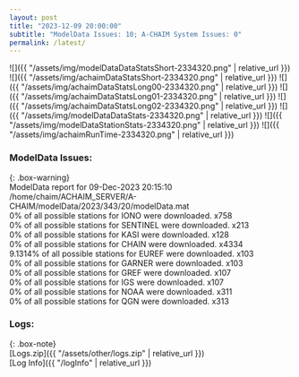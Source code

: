 ```yaml
---
layout: post
title: "2023-12-09 20:00:00"
subtitle: "ModelData Issues: 10; A-CHAIM System Issues: 0"
permalink: /latest/
---
```


![]({{ "/assets/img/modelDataDataStatsShort-2334320.png" | relative_url }})
![]({{ "/assets/img/achaimDataStatsShort-2334320.png" | relative_url }})
![]({{ "/assets/img/achaimDataStatsLong00-2334320.png" | relative_url }})
![]({{ "/assets/img/achaimDataStatsLong01-2334320.png" | relative_url }})
![]({{ "/assets/img/achaimDataStatsLong02-2334320.png" | relative_url }})
![]({{ "/assets/img/modelDataDataStats-2334320.png" | relative_url }})
![]({{ "/assets/img/modelDataStationStats-2334320.png" | relative_url }})
![]({{ "/assets/img/achaimRunTime-2334320.png" | relative_url }})


### ModelData Issues:  
  
{: .box-warning}  
 ModelData report for 09-Dec-2023 20:15:10   
 /home/chaim/ACHAIM_SERVER/A-CHAIM/modelData/2023/343/20/modelData.mat   
 0% of all possible stations for IONO were downloaded. x758   
 0% of all possible stations for SENTINEL were downloaded. x213   
 0% of all possible stations for KASI were downloaded. x128   
 0% of all possible stations for CHAIN were downloaded. x4334   
 9.1314% of all possible stations for EUREF were downloaded. x103   
 0% of all possible stations for GARNER were downloaded. x103   
 0% of all possible stations for GREF were downloaded. x107   
 0% of all possible stations for IGS were downloaded. x107   
 0% of all possible stations for NOAA were downloaded. x311   
 0% of all possible stations for QGN were downloaded. x313   
  


### Logs:  
  
{: .box-note}  
[Logs.zip]({{ "/assets/other/logs.zip" | relative_url }})  
[Log Info]({{ "/logInfo" | relative_url }})  
